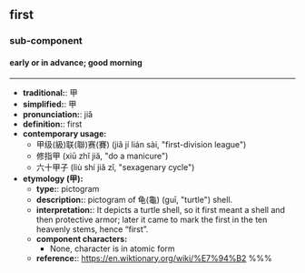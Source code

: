 ## first
### sub-component
#### early or in advance; good morning
---
- **traditional:**: 甲
- **simplified:**: 甲
- **pronunciation:**: jiǎ
- **definition:**: first
- **contemporary usage:**
  - 甲级(級)联(聯)赛(賽) (jiǎ jí lián sài, "first-division league")
  - 修指甲 (xiū zhǐ jiǎ, "do a manicure")
  - 六十甲子 (liù shí jiǎ zǐ, "sexagenary cycle")
- **etymology (甲):**
  - **type:**: pictogram
  - **description:**: pictogram of 龟(龜) (guī, "turtle") shell.
  - **interpretation:**: It depicts a turtle shell, so it first meant a shell and then protective armor; later it came to mark the first in the ten heavenly stems, hence “first”.
  - **component characters:**
    - None, character is in atomic form
  - **reference:**: https://en.wiktionary.org/wiki/%E7%94%B2
%%%